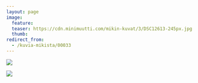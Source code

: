 ```yaml
---
layout: page
image:
  feature:
  teaser: https://cdn.minimuutti.com/mikin-kuvat/3/DSC12613-245px.jpg
  thumb:
redirect_from:
  - /kuvia-mikista/00033
---
```


![](https://cdn.minimuutti.com/mikin-kuvat/3/DSC12608-800px.jpg)

![](https://cdn.minimuutti.com/mikin-kuvat/3/DSC12613-800px.jpg)
